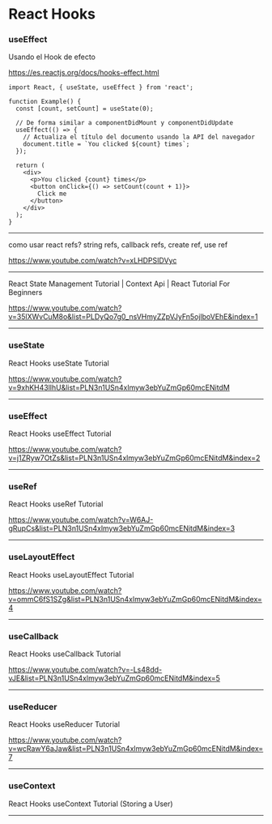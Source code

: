 # React Hooks

### useEffect

Usando el Hook de efecto

https://es.reactjs.org/docs/hooks-effect.html

~~~
import React, { useState, useEffect } from 'react';

function Example() {
  const [count, setCount] = useState(0);

  // De forma similar a componentDidMount y componentDidUpdate
  useEffect(() => {
    // Actualiza el título del documento usando la API del navegador
    document.title = `You clicked ${count} times`;
  });

  return (
    <div>
      <p>You clicked {count} times</p>
      <button onClick={() => setCount(count + 1)}>
        Click me
      </button>
    </div>
  );
}
~~~

___

como usar react refs? string refs, callback refs, create ref, use ref

https://www.youtube.com/watch?v=xLHDPSIDVyc


___

React State Management Tutorial | Context Api | React Tutorial For Beginners

https://www.youtube.com/watch?v=35lXWvCuM8o&list=PLDyQo7g0_nsVHmyZZpVJyFn5ojlboVEhE&index=1




___
### useState

React Hooks useState Tutorial

https://www.youtube.com/watch?v=9xhKH43llhU&list=PLN3n1USn4xlmyw3ebYuZmGp60mcENitdM





___
### useEffect

React Hooks useEffect Tutorial

https://www.youtube.com/watch?v=j1ZRyw7OtZs&list=PLN3n1USn4xlmyw3ebYuZmGp60mcENitdM&index=2




___
### useRef


React Hooks useRef Tutorial

https://www.youtube.com/watch?v=W6AJ-gRupCs&list=PLN3n1USn4xlmyw3ebYuZmGp60mcENitdM&index=3


___

### useLayoutEffect

React Hooks useLayoutEffect Tutorial

https://www.youtube.com/watch?v=ommC6fS1SZg&list=PLN3n1USn4xlmyw3ebYuZmGp60mcENitdM&index=4


___

### useCallback

React Hooks useCallback Tutorial

https://www.youtube.com/watch?v=-Ls48dd-vJE&list=PLN3n1USn4xlmyw3ebYuZmGp60mcENitdM&index=5

___

### useReducer

React Hooks useReducer Tutorial

https://www.youtube.com/watch?v=wcRawY6aJaw&list=PLN3n1USn4xlmyw3ebYuZmGp60mcENitdM&index=7


___

### useContext

React Hooks useContext Tutorial (Storing a User)

___




